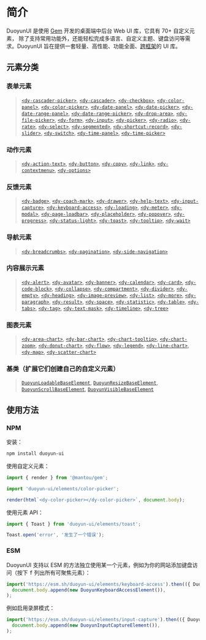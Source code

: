 # 简介

DuoyunUI 是使用 [Gem](https://gemjs.org/) 开发的桌面端中后台 Web UI 库，它具有 70+ 自定义元素，
除了支持常用功能外，还能轻松完成多语言、自定义主题、键盘访问等需求。DuoyunUI 旨在提供一套轻量、高性能、功能全面、[跨框架](https://custom-elements-everywhere.com/)的 UI 库。

<gbp-media src="/preview.png"></gbp-media>

## 元素分类

### 表单元素

> [`<dy-cascader-picker>`](../02-elements/cascader-picker.md),
> [`<dy-cascader>`](../02-elements/cascader.md),
> [`<dy-checkbox>`](../02-elements/checkbox.md),
> [`<dy-color-panel>`](../02-elements/color-panel.md),
> [`<dy-color-picker>`](../02-elements/color-picker.md),
> [`<dy-date-panel>`](../02-elements/date-panel.md),
> [`<dy-date-picker>`](../02-elements/date-picker.md),
> [`<dy-date-range-panel>`](../02-elements/date-range-panel.md),
> [`<dy-date-range-picker>`](../02-elements/date-range-picker.md),
> [`<dy-drop-area>`](../02-elements/drop-area.md),
> [`<dy-file-picker>`](../02-elements/file-picker.md),
> [`<dy-form>`](../02-elements/form.md),
> [`<dy-input>`](../02-elements/input.md),
> [`<dy-picker>`](../02-elements/picker.md),
> [`<dy-radio>`](../02-elements/radio.md),
> [`<dy-rate>`](../02-elements/rate.md),
> [`<dy-select>`](../02-elements/select.md),
> [`<dy-segmented>`](../02-elements/segmented.md),
> [`<dy-shortcut-record>`](../02-elements/shortcut-record.md),
> [`<dy-slider>`](../02-elements/slider.md),
> [`<dy-switch>`](../02-elements/switch.md),
> [`<dy-time-panel>`](../02-elements/time-panel.md),
> [`<dy-time-picker>`](../02-elements/time-picker.md)

### 动作元素

> [`<dy-action-text>`](../02-elements/action-text.md),
> [`<dy-button>`](../02-elements/button.md),
> [`<dy-copy>`](../02-elements/copy.md),
> [`<dy-link>`](../02-elements/link.md),
> [`<dy-contextmenu>`](../02-elements/contextmenu.md),
> [`<dy-options>`](../02-elements/options.md)

### 反馈元素

> [`<dy-badge>`](../02-elements/badge.md),
> [`<dy-coach-mark>`](../02-elements/coach-mark.md),
> [`<dy-drawer>`](../02-elements/drawer.md),
> [`<dy-help-text>`](../02-elements/help-text.md),
> [`<dy-input-capture>`](../02-elements/input-capture.md),
> [`<dy-keyboard-access>`](../02-elements/keyboard-access.md),
> [`<dy-loading>`](../02-elements/loading.md),
> [`<dy-meter>`](../02-elements/meter.md),
> [`<dy-modal>`](../02-elements/modal.md),
> [`<dy-page-loadbar>`](../02-elements/page-loadbar.md),
> [`<dy-placeholder>`](../02-elements/placeholder.md),
> [`<dy-popover>`](../02-elements/popover.md),
> [`<dy-progress>`](../02-elements/progress.md),
> [`<dy-status-light>`](../02-elements/status-light.md),
> [`<dy-toast>`](../02-elements/toast.md),
> [`<dy-tooltip>`](../02-elements/tooltip.md),
> [`<dy-wait>`](../02-elements/wait.md)

### 导航元素

> [`<dy-breadcrumbs>`](../02-elements/breadcrumbs.md),
> [`<dy-pagination>`](../02-elements/pagination.md),
> [`<dy-side-navigation>`](../02-elements/side-navigation.md)

### 内容展示元素

> [`<dy-alert>`](../02-elements/alert.md),
> [`<dy-avatar>`](../02-elements/avatar.md),
> [`<dy-banner>`](../02-elements/banner.md),
> [`<dy-calendar>`](../02-elements/calendar.md),
> [`<dy-card>`](../02-elements/card.md),
> [`<dy-code-block>`](../02-elements/code-block.md),
> [`<dy-collapse>`](../02-elements/collapse.md),
> [`<dy-compartment>`](../02-elements/compartment.md),
> [`<dy-divider>`](../02-elements/divider.md),
> [`<dy-empty>`](../02-elements/empty.md),
> [`<dy-heading>`](../02-elements/heading.md),
> [`<dy-image-preview>`](../02-elements/image-preview.md),
> [`<dy-list>`](../02-elements/list.md),
> [`<dy-more>`](../02-elements/more.md),
> [`<dy-paragraph>`](../02-elements/paragraph.md),
> [`<dy-result>`](../02-elements/result.md),
> [`<dy-space>`](../02-elements/space.md),
> [`<dy-statistic>`](../02-elements/statistic.md),
> [`<dy-table>`](../02-elements/table.md),
> [`<dy-tabs>`](../02-elements/tabs.md),
> [`<dy-tag>`](../02-elements/tag.md),
> [`<dy-text-mask>`](../02-elements/text-mask.md),
> [`<dy-timeline>`](../02-elements/timeline.md),
> [`<dy-tree>`](../02-elements/tree.md)

### 图表元素

> [`<dy-area-chart>`](../02-elements/area-chart.md),
> [`<dy-bar-chart>`](../02-elements/bar-chart.md),
> [`<dy-chart-tooltip>`](../02-elements/chart-tooltip.md),
> [`<dy-chart-zoom>`](../02-elements/chart-zoom.md),
> [`<dy-donut-chart>`](../02-elements/donut-chart.md),
> [`<dy-flow>`](../02-elements/flow.md),
> [`<dy-legend>`](../02-elements/legend.md),
> [`<dy-line-chart>`](../02-elements/line-chart.md),
> [`<dy-map>`](../02-elements/map.md),
> [`<dy-scatter-chart>`](../02-elements/scatter-chart.md)

### 基类（扩展它们创建自己的自定义元素）

> [`DuoyunLoadableBaseElement`](../02-elements/001-loadable-base.md),
> [`DuoyunResizeBaseElement`](../02-elements/002-resize-base.md),
> [`DuoyunScrollBaseElement`](../02-elements/003-scroll-base.md),
> [`DuoyunVisibleBaseElement`](../02-elements/004-visible-base.md)

## 使用方法

### NPM

安装：

```sh
npm install duoyun-ui
```

使用自定义元素：

```ts
import { render } from '@mantou/gem';

import 'duoyun-ui/elements/color-picker';

render(html`<dy-color-picker></dy-color-picker>`, document.body);
```

使用元素 API：

```ts
import { Toast } from 'duoyun-ui/elements/toast';

Toast.open('error', '发生了一个错误');
```

### ESM

DuoyunUI 支持以 ESM 的方法独立使用某一个元素，例如为你的网站添加键盘访问（按下 <kbd>f</kbd> 列出所有可聚焦元素）：

```ts
import('https://esm.sh/duoyun-ui/elements/keyboard-access').then(({ DuoyunKeyboardAccessElement }) =>
  document.body.append(new DuoyunKeyboardAccessElement()),
);
```

例如启用录屏模式：

```ts
import('https://esm.sh/duoyun-ui/elements/input-capture').then(({ DuoyunInputCaptureElement }) =>
  document.body.append(new DuoyunInputCaptureElement()),
);
```
